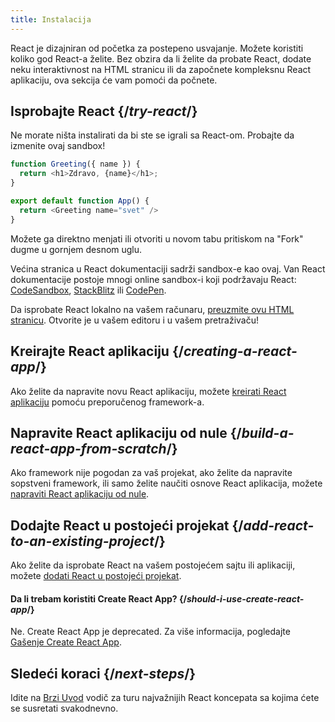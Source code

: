 ```yaml
---
title: Instalacija
---
```


<Intro>

React je dizajniran od početka za postepeno usvajanje. Možete koristiti koliko god React-a želite. Bez obzira da li želite da probate React, dodate neku interaktivnost na HTML stranicu ili da započnete kompleksnu React aplikaciju, ova sekcija će vam pomoći da počnete.

</Intro>

## Isprobajte React {/*try-react*/}

Ne morate ništa instalirati da bi ste se igrali sa React-om. Probajte da izmenite ovaj sandbox!

<Sandpack>

```js
function Greeting({ name }) {
  return <h1>Zdravo, {name}</h1>;
}

export default function App() {
  return <Greeting name="svet" />
}
```

</Sandpack>

Možete ga direktno menjati ili otvoriti u novom tabu pritiskom na "Fork" dugme u gornjem desnom uglu.

Većina stranica u React dokumentaciji sadrži sandbox-e kao ovaj. Van React dokumentacije postoje mnogi online sandbox-i koji podržavaju React: [CodeSandbox](https://codesandbox.io/s/new), [StackBlitz](https://stackblitz.com/fork/react) ili [CodePen](https://codepen.io/pen?template=QWYVwWN).

Da isprobate React lokalno na vašem računaru, [preuzmite ovu HTML stranicu](https://gist.githubusercontent.com/gaearon/0275b1e1518599bbeafcde4722e79ed1/raw/db72dcbf3384ee1708c4a07d3be79860db04bff0/example.html). Otvorite je u vašem editoru i u vašem pretraživaču!

## Kreirajte React aplikaciju {/*creating-a-react-app*/}

Ako želite da napravite novu React aplikaciju, možete [kreirati React aplikaciju](/learn/creating-a-react-app) pomoću preporučenog framework-a.

## Napravite React aplikaciju od nule {/*build-a-react-app-from-scratch*/}

Ako framework nije pogodan za vaš projekat, ako želite da napravite sopstveni framework, ili samo želite naučiti osnove React aplikacija, možete [napraviti React aplikaciju od nule](/learn/build-a-react-app-from-scratch).

## Dodajte React u postojeći projekat {/*add-react-to-an-existing-project*/}

Ako želite da isprobate React na vašem postojećem sajtu ili aplikaciji, možete [dodati React u postojeći projekat](/learn/add-react-to-an-existing-project).


<Note>

#### Da li trebam koristiti Create React App? {/*should-i-use-create-react-app*/}

Ne. Create React App je deprecated. Za više informacija, pogledajte [Gašenje Create React App](/blog/2025/02/14/sunsetting-create-react-app).

</Note>

## Sledeći koraci {/*next-steps*/}

Idite na [Brzi Uvod](/learn) vodič za turu najvažnijih React koncepata sa kojima ćete se susretati svakodnevno.
